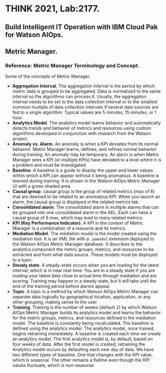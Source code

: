# THINK 2021, Lab:2177.
## Build Intelligent IT Operation with IBM Cloud Pak for Watson AIOps.
## Metric Manager.
### Reference: Metric Manager Terminology and Concept.

Some of the concepts of Metric Manager.

- __Aggregation Interval__, The aggregation interval is the period by which metric data is grouped to be aggregated. Data is normalized to the same interval so the algorithms can process it. Usually, the aggregation interval needs to be set to the data collection interval or to the smallest common multiple of data collection intervals if several data sources are fed to a single algorithm. Typical values are 5 minutes, 15 minutes, or 1 hour.
- __Analytics Model__. The analytics model learns behavior and automatically detects trends and behavior of metrics and resources using custom algorithms developed in conjunction with research from the Watson project.
- __Anomaly vs. Alarm__. An anomaly is when a KPI deviates from its normal behavior. Metric Manager learns, defines, and refines normal behavior during training. An anomaly may be temporary. An alarm is when Metric Manager sees a KPI (or multiple KPIs) have deviated to a level where it is a problem and must be investigated.
- __Baseline__. A baseline is a guide to display the upper and lower values within which a KPI can appear without it being anomalous. A baseline is learned during training. It is shown in the Watson AIOps Metric Manager UI with a green shaded area.
- __Causal group__. causal group is the group of related metrics (max of 6) that are deemed to be related to an anomalous KPI. When you launch an alarm, the causal group is displayed in the related metrics tab.
- __Consolidated alarm__. The consolidated alarm is multiple alarms that can be grouped into one consolidated alarm in the AEL. Each can have a causal group of 6 max, which may lead to many related metrics.
- __KPI (Key Performance Indicator)__. A KPI in the context of Metric Manager is a combination of a resource and its metrics.
- __Mediation Model__. The mediation model is the model created using the mediation tool. It is an XML file with a `.pamodel` extension deployed to the Watson AIOps Metric Manager database. It describes to the analytics component the metric groups, metrics, and resources to be extracted and from what data source. These models must be deployed to a topic.
- __Steady state__. A steady-state occurs when you are loading for the latest interval, which is in near real-time. You are in a steady state if you are loading your latest data close to actual time through mediation and are scoring. Training may happen in a steady state, but it will take until the end of the training period before alarms appear.
- __Topic__. A topic is a method by which Watson AIOps Metric Manager can separate data logically by geographical location, application, or any other grouping, making sense to the user. 
- __Training__. Training is the number of weeks (default 2) by which Watson AIOps Metric Manager builds its analytics model and learns the behavior for the metric groups, metrics, and resources defined in the mediation model.
The baseline is constantly being recalculated. The baseline is defined using the analytics model. The analytics model, once trained, begins retraining immediately. A baseline is created each time we create an analytics model. The first analytics model is, by default, based on four weeks of data. After the first model is created, retraining the Analytics model occurs by defaulting each new day of data.
We have two different types of baseline. One that changes with the KPI value, which is seasonal. The other remains a flatline even though the KPI values fluctuate, which is non-seasonal.
